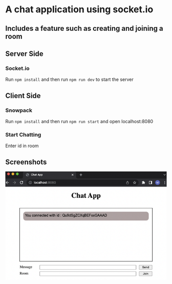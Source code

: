 # A chat application using socket.io

## Includes a feature such as creating and joining a room

## Server Side
### Socket.io 
Run `npm install` and then run `npm run dev` to start the server

## Client Side
### Snowpack
Run `npm install` and then run `npm run start` and open localhost:8080

### Start Chatting
Enter id in room

## Screenshots
![Chat-App](images/chat-app.png)
